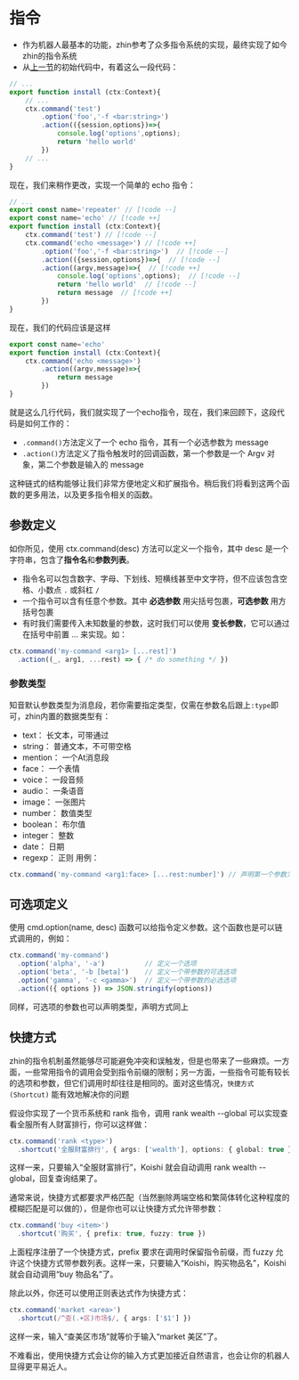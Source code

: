 # 指令
- 作为机器人最基本的功能，zhin参考了众多指令系统的实现，最终实现了如今zhin的指令系统
- 从[上一节](/guide/repeater)的初始代码中，有着这么一段代码：
```ts [src/index.ts]
// ...
export function install (ctx:Context){
    // ...
    ctx.command('test')
        .option('foo','-f <bar:string>')
        .action(({session,options})=>{
            console.log('options',options);
            return 'hello world'
        })
    // ...
}
```
现在，我们来稍作更改，实现一个简单的 echo 指令：
```ts
// ...
export const name='repeater' // [!code --]
export const name='echo' // [!code ++]
export function install (ctx:Context){
    ctx.command('test') // [!code --]
    ctx.command('echo <message>') // [!code ++]
        .option('foo','-f <bar:string>')  // [!code --]
        .action(({session,options})=>{  // [!code --]
        .action((argv,message)=>{  // [!code ++]
            console.log('options',options);  // [!code --]
            return 'hello world'  // [!code --]
            return message  // [!code ++]
        })
}
```
现在，我们的代码应该是这样
```ts
export const name='echo'
export function install (ctx:Context){
    ctx.command('echo <message>')
        .action((argv,message)=>{
            return message
        })
}
```
就是这么几行代码，我们就实现了一个echo指令，现在，我们来回顾下，这段代码是如何工作的：
- `.command()`方法定义了一个 echo 指令，其有一个必选参数为 message
- `.action()`方法定义了指令触发时的回调函数，第一个参数是一个 Argv 对象，第二个参数是输入的 message

这种链式的结构能够让我们非常方便地定义和扩展指令。稍后我们将看到这两个函数的更多用法，以及更多指令相关的函数。
## 参数定义
如你所见，使用 ctx.command(desc) 方法可以定义一个指令，其中 desc 是一个字符串，包含了**指令名**和**参数列表**。
- 指令名可以包含数字、字母、下划线、短横线甚至中文字符，但不应该包含空格、小数点 `.` 或斜杠 `/`
- 一个指令可以含有任意个参数。其中 **必选参数** 用尖括号包裹，**可选参数** 用方括号包裹
- 有时我们需要传入未知数量的参数，这时我们可以使用 **变长参数**，它可以通过在括号中前置 ... 来实现。如：
```ts
ctx.command('my-command <arg1> [...rest]')
  .action((_, arg1, ...rest) => { /* do something */ })
```
### 参数类型
知音默认参数类型为消息段，若你需要指定类型，仅需在参数名后跟上`:type`即可，zhin内置的数据类型有：
- text： 长文本，可带通过
- string： 普通文本，不可带空格
- mention： 一个At消息段
- face： 一个表情
- voice： 一段音频
- audio： 一条语音
- image： 一张图片
- number： 数值类型
- boolean： 布尔值
- integer： 整数
- date： 日期
- regexp： 正则
用例：
```ts
ctx.command('my-command <arg1:face> [...rest:number]') // 声明第一个参数为一个表情，剩下的参数均为数值
```
## 可选项定义
使用 cmd.option(name, desc) 函数可以给指令定义参数。这个函数也是可以链式调用的，例如：
```ts
ctx.command('my-command')
  .option('alpha', '-a')          // 定义一个选项
  .option('beta', '-b [beta]')    // 定义一个带参数的可选选项
  .option('gamma', '-c <gamma>')  // 定义一个带参数的必选选项
  .action(({ options }) => JSON.stringify(options))
```
同样，可选项的参数也可以声明类型，声明方式同上
## 快捷方式
zhin的指令机制虽然能够尽可能避免冲突和误触发，但是也带来了一些麻烦。一方面，一些常用指令的调用会受到指令前缀的限制；另一方面，一些指令可能有较长的选项和参数，但它们调用时却往往是相同的。面对这些情况，`快捷方式 (Shortcut)` 能有效地解决你的问题

假设你实现了一个货币系统和 rank 指令，调用 rank wealth --global 可以实现查看全服所有人财富排行，你可以这样做：
```ts
ctx.command('rank <type>')
  .shortcut('全服财富排行', { args: ['wealth'], options: { global: true } })
```
这样一来，只要输入“全服财富排行”，Koishi 就会自动调用 rank wealth --global，回复查询结果了。

通常来说，快捷方式都要求严格匹配（当然删除两端空格和繁简体转化这种程度的模糊匹配是可以做的），但是你也可以让快捷方式允许带参数：
```ts
ctx.command('buy <item>')
  .shortcut('购买', { prefix: true, fuzzy: true })
```
上面程序注册了一个快捷方式，prefix 要求在调用时保留指令前缀，而 fuzzy 允许这个快捷方式带参数列表。这样一来，只要输入“Koishi，购买物品名”，Koishi 就会自动调用“buy 物品名”了。

除此以外，你还可以使用正则表达式作为快捷方式：
```ts
ctx.command('market <area>')
  .shortcut(/^查(.+区)市场$/, { args: ['$1'] })
```
这样一来，输入“查美区市场”就等价于输入“market 美区”了。

不难看出，使用快捷方式会让你的输入方式更加接近自然语言，也会让你的机器人显得更平易近人。

